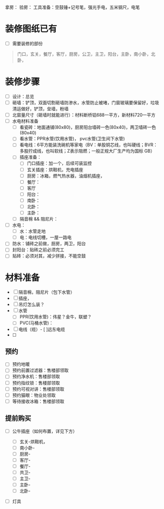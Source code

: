拿房：
验房：
工具准备：空鼓锤+记号笔，强光手电，五米钢尺，电笔

# 装修图纸已有
- [ ] 需要装修的部份
> 门口，玄关，餐厅，客厅，厨房，公卫，主卫，阳台，主卧，南小卧，北卧，


# 装修步骤
- [ ] 设计：总览
- [ ]  砸墙：铲顶，双面切割砸墙防渗水，水管防止被堵，门窗玻璃要保留好，垃圾清运做好，铲顶，垒墙，粉墙
- [ ] 北窗量尺寸（砸墙时就能进行）：材料断桥铝688一平方，新材料720一平方
- [ ] 水电材料准备
  - [ ] 看瓷砖：地面通铺(80x80)，厨房阳台墙砖一色(80x40)，两卫墙砖一色(80x40)
  - [ ] 看水管：PPR水管(饮用水管)， pvc水管(卫生间下水管)
  - [ ] 看电线：6平方能装洗碗机等家电（BV：单股铜芯线，也叫硬线；BVR：多股拧成线，也叫软线；Z表示阻燃；一般正规大厂生产均为国标 GB）
  - [ ] 插座准备：
    - [ ] 门口插座：加一个，后续可装监控
    - [ ] 玄关插座：烘鞋机，充电插座
    - [ ] 厨房：冰箱，燃气热水器，油烟机插座，
    - [ ] 餐厅：
    - [ ] 客厅
    - [ ] 阳台：
    - [ ] 南卧：
    - [ ] 北卧：
    - [ ] 主卧：
  - [ ] 隔音棉 && 阻尼片：
- [ ] 水电：
  - [ ] 水：水管走地
  - [ ] 电：电线切槽，一屋一路电
- [ ] 防水：铺砖之前做，厨房，两卫，阳台
- [ ] 封阳台：贴砖之前必须完工
- [ ] 贴砖：必须对其，减少拼接，不能空鼓

# 材料准备
- [ ] 隔音棉，阻尼片（包下水管）
- [ ] 插座，
- [ ] 吊灯怎么装？
- [ ] 水管
  - [ ] PPR(饮用水管)：伟星？金牛，联塑？
  - [ ] PVC(马桶水管)：
- [ ] 电线（缆）- [ ]远东电缆
- [ ] 
## 预约
- [ ] 预约地暖
- [ ] 预约前置过滤器：售楼部领取
- [ ] 预约净水机：售楼部领取
- [ ] 预约指纹锁：售楼部领取
- [ ] 预约可视对讲：售楼部领取
- [ ] 预约猫眼：物业处领取
- [ ] 等待接收冰箱：售楼部领取
## 提前购买

- [ ] 公牛插座（如何布置，详见下方）
  - [ ] 玄关-烘鞋机，
  - [ ] 南小卧-
  - [ ] 厨房-
  - [ ] 客厅-
  - [ ] 餐厅-
  - [ ] 共卫-
  - [ ] 主卫-
  - [ ] 主卧-
  - [ ] 北卧-
- [ ] 灯具


